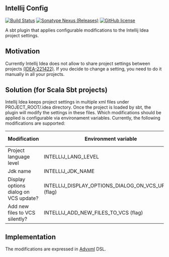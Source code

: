 ## Intellij Config
[![Build Status](https://github.com/pawelkaczor/intellij-config/actions/workflows/scala.yml/badge.svg)](https://github.com/pawelkaczor/intellij-config/actions)
[![Sonatype Nexus (Releases)](https://img.shields.io/nexus/r/pl.newicom.sbt/intellij-config?server=https%3A%2F%2Foss.sonatype.org)](https://mvnrepository.com/artifact/pl.newicom.sbt/intellij-config)
[![GitHub license](https://img.shields.io/github/license/pawelkaczor/intellij-config)](https://github.com/pawelkaczor/intellij-config/blob/master/LICENSE)

A sbt plugin that applies configurable modifications to the Intellij Idea project settings.

## Motivation 
Currently Intellij Idea does not allow to share project settings between projects [(IDEA-221422)](https://youtrack.jetbrains.com/issue/IDEA-221422). If you decide to change a setting, you need to do it manually in all your projects. 


## Solution (for Scala Sbt projects)

Intellij Idea keeps project settings in multiple xml files under PROJECT_ROOT/.idea directory.
Once the project is loaded by sbt, the plugin will modify the settings in these files.
Which modifications should be applied is configurable via environament variables.
Currently, the following modifications are supported:

Modification | Environment variable | Configuration file
--------------------- | ------------- | --------------------
Project language level | INTELLIJ_LANG_LEVEL | misc.xml
Jdk name | INTELLIJ_JDK_NAME | misc.xml
Display options dialog on VCS update? | INTELLIJ_DISPLAY_OPTIONS_DIALOG_ON_VCS_UPDATE (flag) | workspace.xml
Add new files to VCS silently? | INTELLIJ_ADD_NEW_FILES_TO_VCS (flag) | workspace.xml

## Implementation

The modifications are expressed in [Advxml](https://github.com/geirolz/advxml) DSL. 
